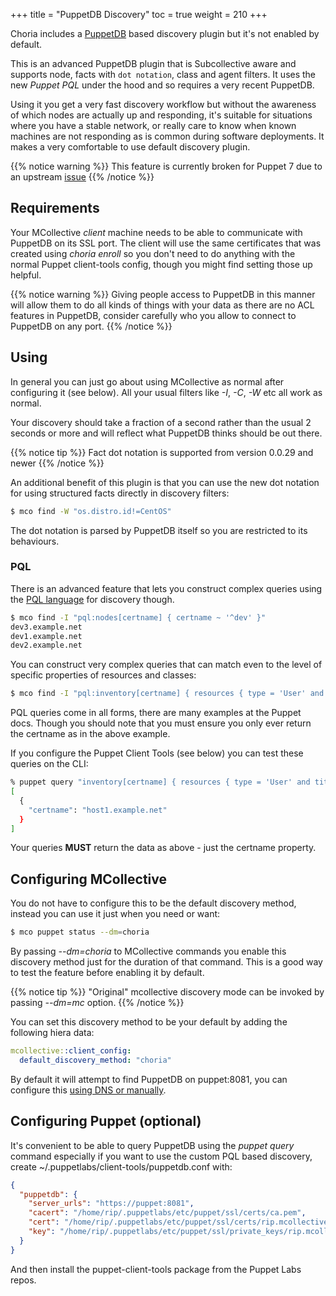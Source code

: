 +++
title = "PuppetDB Discovery"
toc = true
weight = 210
+++

Choria includes a [PuppetDB](https://docs.puppet.com/puppetdb/) based discovery plugin but it's not enabled by default.

This is an advanced PuppetDB plugin that is Subcollective aware and supports node, facts with `dot notation`, class and agent filters. It uses the new _Puppet PQL_ under the hood and so requires a very recent PuppetDB.

Using it you get a very fast discovery workflow but without the awareness of which nodes are actually up and responding, it's suitable for situations where you have a stable network, or really care to know when known machines are not responding as is common during software deployments. It makes a very comfortable to use default discovery plugin.

{{% notice warning %}}
This feature is currently broken for Puppet 7 due to an upstream [issue](https://tickets.puppetlabs.com/browse/PDB-5002)
{{% /notice %}}

## Requirements

Your MCollective _client_ machine needs to be able to communicate with PuppetDB on its SSL port. The client will use the same certificates that was created using *choria enroll* so you don't need to do anything with the normal Puppet client-tools config, though you might find setting those up helpful.

{{% notice warning %}}
Giving people access to PuppetDB in this manner will allow them to do all kinds of things with your data as there are no ACL features in PuppetDB, consider carefully who you allow to connect to PuppetDB on any port.
{{% /notice %}}

## Using

In general you can just go about using MCollective as normal after configuring it (see below).  All your usual filters like _-I_, _-C_, _-W_ etc all work as normal.

Your discovery should take a fraction of a second rather than the usual 2 seconds or more and will reflect what PuppetDB thinks should be out there.

{{% notice tip %}}
Fact dot notation is supported from version 0.0.29 and newer
{{% /notice %}}

An additional benefit of this plugin is that you can use the new dot notation for using structured facts directly in discovery filters:

```bash
$ mco find -W "os.distro.id!=CentOS"
```

The dot notation is parsed by PuppetDB itself so you are restricted to its behaviours.


### PQL
There is an advanced feature that lets you construct complex queries using the [PQL language](https://docs.puppet.com/puppetdb/latest/api/query/v4/pql.html) for discovery though.

```bash
$ mco find -I "pql:nodes[certname] { certname ~ '^dev' }"
dev3.example.net
dev1.example.net
dev2.example.net
```

You can construct very complex queries that can match even to the level of specific properties of resources and classes:

```bash
$ mco find -I "pql:inventory[certname] { resources { type = 'User' and title = 'rip' and parameters.ensure = 'present'}}"
```

PQL queries come in all forms, there are many examples at the Puppet docs. Though you should note that you must ensure you only ever return the certname as in the above example.

If you configure the Puppet Client Tools (see below) you can test these queries on the CLI:

```bash
% puppet query "inventory[certname] { resources { type = 'User' and title = 'rip' and parameters.ensure = 'present'}}"
[
  {
    "certname": "host1.example.net"
  }
]
```

Your queries **MUST** return the data as above - just the certname property.

## Configuring MCollective

You do not have to configure this to be the default discovery method, instead you can use it just when you need or want:

```bash
$ mco puppet status --dm=choria
```

By passing _--dm=choria_ to MCollective commands you enable this discovery method just for the duration of that command.  This is a good way to test the feature before enabling it by default.

{{% notice tip %}}
"Original" mcollective discovery mode can be invoked by passing _--dm=mc_ option.
{{% /notice %}}

You can set this discovery method to be your default by adding the following hiera data:

```yaml
mcollective::client_config:
  default_discovery_method: "choria"
```

By default it will attempt to find PuppetDB on puppet:8081, you can configure this [using DNS or manually](../../deployment/dns/).

## Configuring Puppet (optional)

It's convenient to be able to query PuppetDB using the _puppet query_ command especially if you want to use the custom PQL based discovery, create ~/.puppetlabs/client-tools/puppetdb.conf with:

```json
{
  "puppetdb": {
    "server_urls": "https://puppet:8081",
    "cacert": "/home/rip/.puppetlabs/etc/puppet/ssl/certs/ca.pem",
    "cert": "/home/rip/.puppetlabs/etc/puppet/ssl/certs/rip.mcollective.pem",
    "key": "/home/rip/.puppetlabs/etc/puppet/ssl/private_keys/rip.mcollective.pem"
  }
}
```

And then install the puppet-client-tools package from the Puppet Labs repos.
